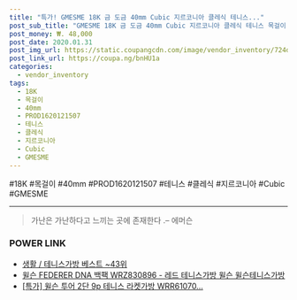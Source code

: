 ```yaml
--- 
title: "특가! GMESME 18K 금 도금 40mm Cubic 지르코니아 클레식 테니스..." 
post_sub_title: "GMESME 18K 금 도금 40mm Cubic 지르코니아 클레식 테니스 목걸이 18 인치 PROD1620121507" 
post_money: ₩. 48,000 
post_date: 2020.01.31 
post_img_url: https://static.coupangcdn.com/image/vendor_inventory/724d/25514d38a3754ed7e3e1ab7e39184c8db01cf4360cb6396ad88306f80b6f.jpg 
post_link_url: https://coupa.ng/bnHU1a 
categories: 
  - vendor_inventory 
tags: 
  - 18K 
  - 목걸이 
  - 40mm 
  - PROD1620121507 
  - 테니스 
  - 클레식 
  - 지르코니아 
  - Cubic 
  - GMESME 
--- 
```

  #18K #목걸이 #40mm #PROD1620121507 #테니스 #클레식 #지르코니아 #Cubic #GMESME 
<hr> 

> 가난은 가난하다고 느끼는 곳에 존재한다 .–  에머슨 


### POWER LINK

* <a href="https://blog.naver.com/santokki14/221784796612" target="_blank">생활 / 테니스가방 베스트 ~43위</a>
* <a href="https://blog.naver.com/fasyy4321/221785129636" target="_blank">윌슨 FEDERER DNA 백팩 WRZ830896 - 레드 테니스가방 윌슨 윌슨테니스가방 </a>
* <a href="https://blog.naver.com/sakai111/221785957135" target="_blank">[특가] 윌슨 투어 2단 9p 테니스 라켓가방 WRR61070...</a>
